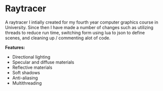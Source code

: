 Raytracer
=========

A raytracer I intially created for my fourth year computer graphics course in University. Since then I have made a number of changes such as utilizing threads to reduce run time, switching form using lua to json to define scenes, and cleaning up / commenting alot of code.

<b>Features:</b>
- Directional lighting
- Specular and diffuse materials
- Reflective materials
- Soft shadows
- Anti-aliasing
- Multithreading
